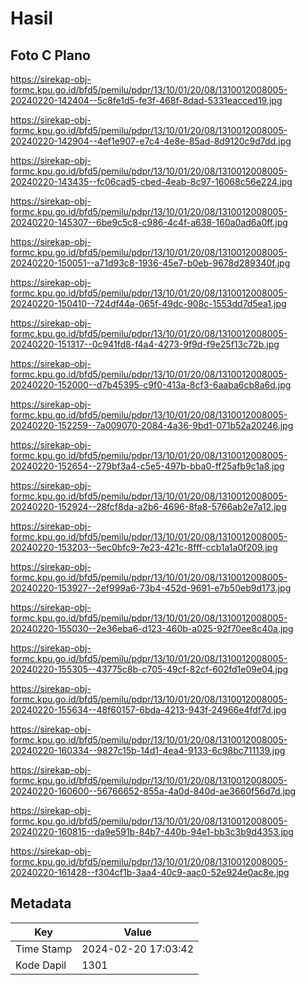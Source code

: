 # Hasil

## Foto C Plano

https://sirekap-obj-formc.kpu.go.id/bfd5/pemilu/pdpr/13/10/01/20/08/1310012008005-20240220-142404--5c8fe1d5-fe3f-468f-8dad-5331eacced19.jpg

https://sirekap-obj-formc.kpu.go.id/bfd5/pemilu/pdpr/13/10/01/20/08/1310012008005-20240220-142904--4ef1e907-e7c4-4e8e-85ad-8d9120c9d7dd.jpg

https://sirekap-obj-formc.kpu.go.id/bfd5/pemilu/pdpr/13/10/01/20/08/1310012008005-20240220-143435--fc06cad5-cbed-4eab-8c97-16068c56e224.jpg

https://sirekap-obj-formc.kpu.go.id/bfd5/pemilu/pdpr/13/10/01/20/08/1310012008005-20240220-145307--6be9c5c8-c986-4c4f-a638-160a0ad6a0ff.jpg

https://sirekap-obj-formc.kpu.go.id/bfd5/pemilu/pdpr/13/10/01/20/08/1310012008005-20240220-150051--a71d93c8-1936-45e7-b0eb-9678d289340f.jpg

https://sirekap-obj-formc.kpu.go.id/bfd5/pemilu/pdpr/13/10/01/20/08/1310012008005-20240220-150410--724df44a-065f-49dc-908c-1553dd7d5ea1.jpg

https://sirekap-obj-formc.kpu.go.id/bfd5/pemilu/pdpr/13/10/01/20/08/1310012008005-20240220-151317--0c941fd8-f4a4-4273-9f9d-f9e25f13c72b.jpg

https://sirekap-obj-formc.kpu.go.id/bfd5/pemilu/pdpr/13/10/01/20/08/1310012008005-20240220-152000--d7b45395-c9f0-413a-8cf3-6aaba6cb8a6d.jpg

https://sirekap-obj-formc.kpu.go.id/bfd5/pemilu/pdpr/13/10/01/20/08/1310012008005-20240220-152259--7a009070-2084-4a36-9bd1-071b52a20246.jpg

https://sirekap-obj-formc.kpu.go.id/bfd5/pemilu/pdpr/13/10/01/20/08/1310012008005-20240220-152654--279bf3a4-c5e5-497b-bba0-ff25afb9c1a8.jpg

https://sirekap-obj-formc.kpu.go.id/bfd5/pemilu/pdpr/13/10/01/20/08/1310012008005-20240220-152924--28fcf8da-a2b6-4696-8fa8-5766ab2e7a12.jpg

https://sirekap-obj-formc.kpu.go.id/bfd5/pemilu/pdpr/13/10/01/20/08/1310012008005-20240220-153203--5ec0bfc9-7e23-421c-8fff-ccb1a1a0f209.jpg

https://sirekap-obj-formc.kpu.go.id/bfd5/pemilu/pdpr/13/10/01/20/08/1310012008005-20240220-153927--2ef999a6-73b4-452d-9691-e7b50eb9d173.jpg

https://sirekap-obj-formc.kpu.go.id/bfd5/pemilu/pdpr/13/10/01/20/08/1310012008005-20240220-155030--2e36eba6-d123-460b-a025-92f70ee8c40a.jpg

https://sirekap-obj-formc.kpu.go.id/bfd5/pemilu/pdpr/13/10/01/20/08/1310012008005-20240220-155305--43775c8b-c705-49cf-82cf-602fd1e09e04.jpg

https://sirekap-obj-formc.kpu.go.id/bfd5/pemilu/pdpr/13/10/01/20/08/1310012008005-20240220-155634--48f60157-6bda-4213-943f-24966e4fdf7d.jpg

https://sirekap-obj-formc.kpu.go.id/bfd5/pemilu/pdpr/13/10/01/20/08/1310012008005-20240220-160334--9827c15b-14d1-4ea4-9133-6c98bc711139.jpg

https://sirekap-obj-formc.kpu.go.id/bfd5/pemilu/pdpr/13/10/01/20/08/1310012008005-20240220-160600--56766652-855a-4a0d-840d-ae3660f56d7d.jpg

https://sirekap-obj-formc.kpu.go.id/bfd5/pemilu/pdpr/13/10/01/20/08/1310012008005-20240220-160815--da9e591b-84b7-440b-94e1-bb3c3b9d4353.jpg

https://sirekap-obj-formc.kpu.go.id/bfd5/pemilu/pdpr/13/10/01/20/08/1310012008005-20240220-161428--f304cf1b-3aa4-40c9-aac0-52e924e0ac8e.jpg


## Metadata

| Key        | Value               |
| ---------- | ------------------- |
| Time Stamp | 2024-02-20 17:03:42 |
| Kode Dapil | 1301                |



